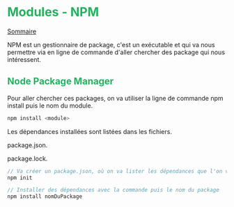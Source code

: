 # <div style="color: #26B260">**Modules - NPM**</div>

[Sommaire](./00-Sommaire.md)

NPM est un gestionnaire de package, c'est un exécutable et qui va nous permettre via en ligne de commande d'aller chercher des package qui nous intéressent.

## <div style="color: #26B260">**Node Package Manager**</div>

Pour aller chercher ces packages, on va utiliser la ligne de commande npm install puis le nom du module.

```javascript
npm install <module>
```

Les dépendances installées sont listées dans les fichiers.

package.json.

package.lock.

```javascript
// Va créer un package.json, où on va lister les dépendances que l'on va importer
npm init 
```

```javascript
// Installer des dépendances avec la commande puis le nom du package
npm install nomDuPackage
```
